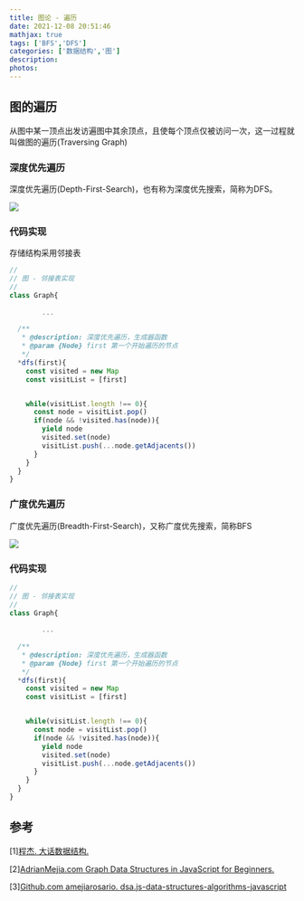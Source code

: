 ```yaml
---
title: 图论 - 遍历
date: 2021-12-08 20:51:46
mathjax: true
tags: ['BFS','DFS']
categories: ['数据结构','图']
description:
photos:
---
```



## 图的遍历


从图中某一顶点出发访遍图中其余顶点，且使每个顶点仅被访问一次，这一过程就叫做图的遍历(Traversing Graph)


### 深度优先遍历


深度优先遍历(Depth-First-Search)，也有称为深度优先搜索，简称为DFS。


![](https://kinsiy-blog-img.oss-ap-southeast-1.aliyuncs.com/img/Depth-First-Search.gif)

<!--more-->

### 代码实现


存储结构采用邻接表


```JavaScript
//
// 图 - 邻接表实现
//
class Graph{
  
        ...
  
  /**
   * @description: 深度优先遍历，生成器函数
   * @param {Node} first 第一个开始遍历的节点
   */  
  *dfs(first){
    const visited = new Map
    const visitList = [first]


    while(visitList.length !== 0){
      const node = visitList.pop()
      if(node && !visited.has(node)){
        yield node
        visited.set(node)
        visitList.push(...node.getAdjacents())
      }
    }
  }
}
```


### 广度优先遍历


广度优先遍历(Breadth-First-Search)，又称广度优先搜索，简称BFS


![](https://kinsiy-blog-img.oss-ap-southeast-1.aliyuncs.com/img/Breadth-First-Search-Algorithm.gif)


### 代码实现


```JavaScript
//
// 图 - 邻接表实现
//
class Graph{
  
        ...
  
  /**
   * @description: 深度优先遍历，生成器函数
   * @param {Node} first 第一个开始遍历的节点
   */  
  *dfs(first){
    const visited = new Map
    const visitList = [first]


    while(visitList.length !== 0){
      const node = visitList.pop()
      if(node && !visited.has(node)){
        yield node
        visited.set(node)
        visitList.push(...node.getAdjacents())
      }
    }
  }
}
```


## 参考


[1\][程杰. 大话数据结构. ](https://book.douban.com/subject/6424904/)


[2\][AdrianMejia.com Graph Data Structures in JavaScript for Beginners.](https://adrianmejia.com/data-structures-for-beginners-graphs-time-complexity-tutorial/#Adjacency-List-Graph-OO-Implementation)

[3\][Github.com amejiarosario.  dsa.js-data-structures-algorithms-javascript](https://github.com/amejiarosario/dsa.js-data-structures-algorithms-javascript/tree/master/src/data-structures/graphs)

